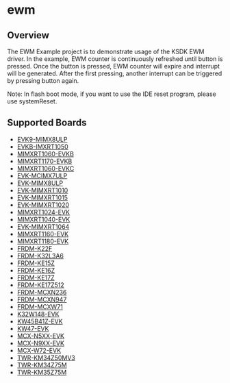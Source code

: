 # ewm

## Overview
The EWM Example project is to demonstrate usage of the KSDK EWM driver.
In the example, EWM counter is continuously refreshed until button is pressed.
Once the button is pressed, EWM counter will expire and interrupt will be generated.
After the first pressing, another interrupt can be triggered by pressing button again.

Note: In flash boot mode, if you want to use the IDE reset program, please use systemReset.

## Supported Boards
- [EVK9-MIMX8ULP](../../_boards/evk9mimx8ulp/driver_examples/ewm/example_board_readme.md)
- [EVKB-IMXRT1050](../../_boards/evkbimxrt1050/driver_examples/ewm/example_board_readme.md)
- [MIMXRT1060-EVKB](../../_boards/evkbmimxrt1060/driver_examples/ewm/example_board_readme.md)
- [MIMXRT1170-EVKB](../../_boards/evkbmimxrt1170/driver_examples/ewm/example_board_readme.md)
- [MIMXRT1060-EVKC](../../_boards/evkcmimxrt1060/driver_examples/ewm/example_board_readme.md)
- [EVK-MCIMX7ULP](../../_boards/evkmcimx7ulp/driver_examples/ewm/example_board_readme.md)
- [EVK-MIMX8ULP](../../_boards/evkmimx8ulp/driver_examples/ewm/example_board_readme.md)
- [EVK-MIMXRT1010](../../_boards/evkmimxrt1010/driver_examples/ewm/example_board_readme.md)
- [EVK-MIMXRT1015](../../_boards/evkmimxrt1015/driver_examples/ewm/example_board_readme.md)
- [EVK-MIMXRT1020](../../_boards/evkmimxrt1020/driver_examples/ewm/example_board_readme.md)
- [MIMXRT1024-EVK](../../_boards/evkmimxrt1024/driver_examples/ewm/example_board_readme.md)
- [MIMXRT1040-EVK](../../_boards/evkmimxrt1040/driver_examples/ewm/example_board_readme.md)
- [EVK-MIMXRT1064](../../_boards/evkmimxrt1064/driver_examples/ewm/example_board_readme.md)
- [MIMXRT1160-EVK](../../_boards/evkmimxrt1160/driver_examples/ewm/example_board_readme.md)
- [MIMXRT1180-EVK](../../_boards/evkmimxrt1180/driver_examples/ewm/example_board_readme.md)
- [FRDM-K22F](../../_boards/frdmk22f/driver_examples/ewm/example_board_readme.md)
- [FRDM-K32L3A6](../../_boards/frdmk32l3a6/driver_examples/ewm/example_board_readme.md)
- [FRDM-KE15Z](../../_boards/frdmke15z/driver_examples/ewm/example_board_readme.md)
- [FRDM-KE16Z](../../_boards/frdmke16z/driver_examples/ewm/example_board_readme.md)
- [FRDM-KE17Z](../../_boards/frdmke17z/driver_examples/ewm/example_board_readme.md)
- [FRDM-KE17Z512](../../_boards/frdmke17z512/driver_examples/ewm/example_board_readme.md)
- [FRDM-MCXN236](../../_boards/frdmmcxn236/driver_examples/ewm/example_board_readme.md)
- [FRDM-MCXN947](../../_boards/frdmmcxn947/driver_examples/ewm/example_board_readme.md)
- [FRDM-MCXW71](../../_boards/frdmmcxw71/driver_examples/ewm/example_board_readme.md)
- [K32W148-EVK](../../_boards/k32w148evk/driver_examples/ewm/example_board_readme.md)
- [KW45B41Z-EVK](../../_boards/kw45b41zevk/driver_examples/ewm/example_board_readme.md)
- [KW47-EVK](../../_boards/kw47evk/driver_examples/ewm/example_board_readme.md)
- [MCX-N5XX-EVK](../../_boards/mcxn5xxevk/driver_examples/ewm/example_board_readme.md)
- [MCX-N9XX-EVK](../../_boards/mcxn9xxevk/driver_examples/ewm/example_board_readme.md)
- [MCX-W72-EVK](../../_boards/mcxw72evk/driver_examples/ewm/example_board_readme.md)
- [TWR-KM34Z50MV3](../../_boards/twrkm34z50mv3/driver_examples/ewm/example_board_readme.md)
- [TWR-KM34Z75M](../../_boards/twrkm34z75m/driver_examples/ewm/example_board_readme.md)
- [TWR-KM35Z75M](../../_boards/twrkm35z75m/driver_examples/ewm/example_board_readme.md)
